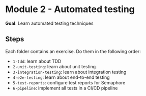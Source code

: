 # Module 2 - Automated testing

**Goal**: Learn automated testing techniques

## Steps

Each folder contains an exercise. Do them in the following order:

- `1-tdd`: learn about TDD
- `2-unit-testing`: learn about unit testing
- `3-integration-testing`: learn about integration testing
- `4-e2e-testing`: learn about end-to-end testing
- `5-test-reports`: configure test reports for Semaphore
- `6-pipeline`: implement all tests in a CI/CD pipeline
